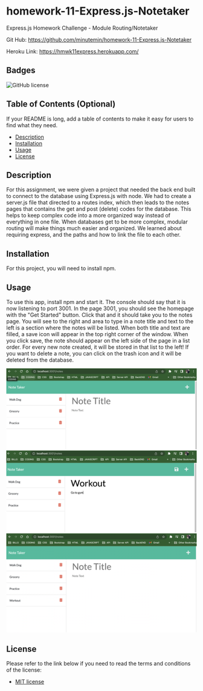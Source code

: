 # homework-11-Express.js-Notetaker
Express.js Homework Challenge - Module Routing/Notetaker

Git Hub: https://github.com/minutemin/homework-11-Express.js-Notetaker

Heroku Link: https://hmwk11express.herokuapp.com/

## Badges
![GitHub license](https://img.shields.io/badge/license-MIT-blue.svg)

## Table of Contents (Optional)

If your README is long, add a table of contents to make it easy for users to find what they need.
- [Description](#description)
- [Installation](#installation)
- [Usage](#usage)
- [License](#license)

## Description

For this assignment, we were given a project that needed the back end built to connect to the database using Express.js with node.  We had to create a server.js file that directed to a routes index, which then leads to the notes pages that contains the get and post (delete) codes for the database.  This helps to keep complex code into a more organized way instead of everything in one file.  When databases get to be more complex, modular routing will make things much easier and organized. We learned about requiring express, and the paths and how to link the file to each other. 

## Installation

For this project, you will need to install npm.  

## Usage

To use this app, install npm and start it.  The console should say that it is now listening to port 3001.  In the page 3001, you should see the homepage with the "Get Started" button.  Click that and it should take you to the notes page.  You will see to the right and area to type in a note title and text to the left is a section where the notes will be listed.   When both title and text are filled, a save icon will appear in the top right corner of the window.  When you click save, the note should appear on the left side of the page in a list order.  For every new note created, it will be stored in that list to the left! If you want to delete a note, you can click on the trash icon and it will be deleted from the database. 

![Screenshot 1 of homework 11](assets/SS-Notetaker.png)
![Screenshot 2 of homework 11](assets/SS-Notetaker1.png)
![Screenshot 3 of homework 11](assets/SS-Notetaker2.png)

## License
Please refer to the link below if you need to read the terms and conditions of the license:
* [MIT license](https://choosealicense.com/licenses/mit/)
